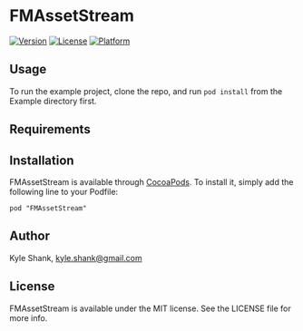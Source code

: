 # FMAssetStream

[![Version](https://img.shields.io/cocoapods/v/FMAssetStream.svg?style=flat)](http://cocoadocs.org/docsets/FMAssetStream)
[![License](https://img.shields.io/cocoapods/l/FMAssetStream.svg?style=flat)](http://cocoadocs.org/docsets/FMAssetStream)
[![Platform](https://img.shields.io/cocoapods/p/FMAssetStream.svg?style=flat)](http://cocoadocs.org/docsets/FMAssetStream)

## Usage

To run the example project, clone the repo, and run `pod install` from the Example directory first.

## Requirements

## Installation

FMAssetStream is available through [CocoaPods](http://cocoapods.org). To install
it, simply add the following line to your Podfile:

    pod "FMAssetStream"

## Author

Kyle Shank, kyle.shank@gmail.com

## License

FMAssetStream is available under the MIT license. See the LICENSE file for more info.


